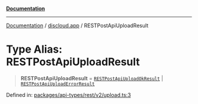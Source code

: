 [**Documentation**](../../README.md)

***

[Documentation](../../packages.md) / [discloud.app](../README.md) / RESTPostApiUploadResult

# Type Alias: RESTPostApiUploadResult

> **RESTPostApiUploadResult** = [`RESTPostApiUploadOkResult`](../interfaces/RESTPostApiUploadOkResult.md) \| [`RESTPostApiUploadErrorResult`](../interfaces/RESTPostApiUploadErrorResult.md)

Defined in: [packages/api-types/rest/v2/upload.ts:3](https://github.com/discloud/discloud.app/blob/1e4ce40911bd2c25d95ae21441839a6f9ec7c445/packages/api-types/rest/v2/upload.ts#L3)
